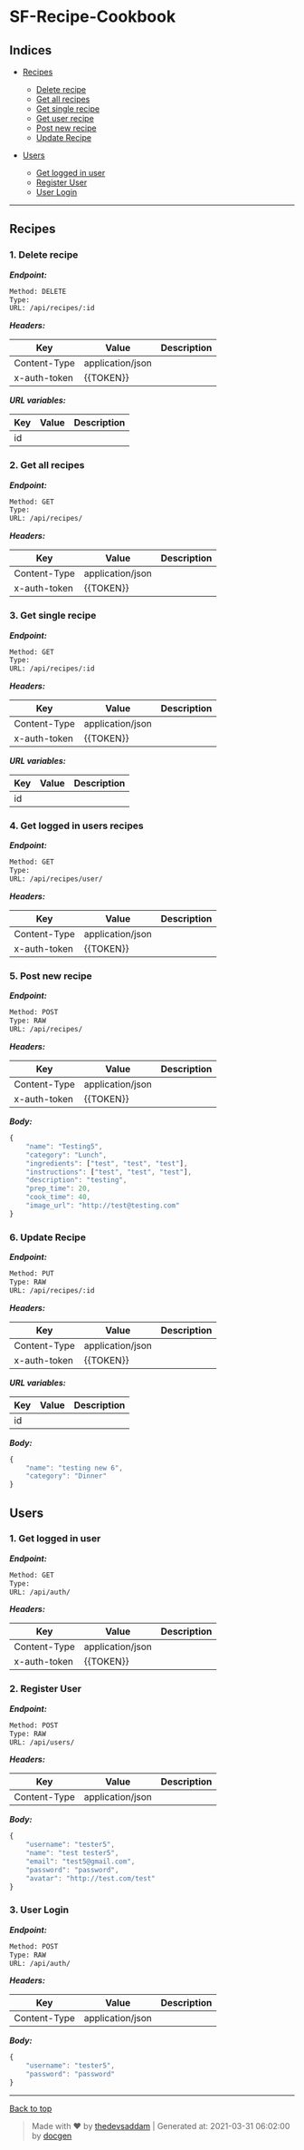 
# SF-Recipe-Cookbook



## Indices

* [Recipes](#recipes)

  * [Delete recipe](#1-delete-recipe)
  * [Get all recipes](#2-get-all-recipes)
  * [Get single recipe](#3-get-single-recipe)
  * [Get user recipe](#4-get-user-recipe)
  * [Post new recipe](#5-post-new-recipe)
  * [Update Recipe](#6-update-recipe)

* [Users](#users)

  * [Get logged in user](#1-get-logged-in-user)
  * [Register User](#2-register-user)
  * [User Login](#3-user-login)


--------


## Recipes



### 1. Delete recipe



***Endpoint:***

```bash
Method: DELETE
Type: 
URL: /api/recipes/:id
```


***Headers:***

| Key | Value | Description |
| --- | ------|-------------|
| Content-Type | application/json |  |
| x-auth-token | {{TOKEN}} |  |



***URL variables:***

| Key | Value | Description |
| --- | ------|-------------|
| id |  |  |



### 2. Get all recipes



***Endpoint:***

```bash
Method: GET
Type: 
URL: /api/recipes/
```


***Headers:***

| Key | Value | Description |
| --- | ------|-------------|
| Content-Type | application/json |  |
| x-auth-token | {{TOKEN}} |  |



### 3. Get single recipe



***Endpoint:***

```bash
Method: GET
Type: 
URL: /api/recipes/:id
```


***Headers:***

| Key | Value | Description |
| --- | ------|-------------|
| Content-Type | application/json |  |
| x-auth-token | {{TOKEN}} |  |



***URL variables:***

| Key | Value | Description |
| --- | ------|-------------|
| id |  |  |



### 4. Get logged in users recipes



***Endpoint:***

```bash
Method: GET
Type: 
URL: /api/recipes/user/
```


***Headers:***

| Key | Value | Description |
| --- | ------|-------------|
| Content-Type | application/json |  |
| x-auth-token | {{TOKEN}} |  |



### 5. Post new recipe



***Endpoint:***

```bash
Method: POST
Type: RAW
URL: /api/recipes/
```


***Headers:***

| Key | Value | Description |
| --- | ------|-------------|
| Content-Type | application/json |  |
| x-auth-token | {{TOKEN}} |  |



***Body:***

```js        
{
    "name": "Testing5",
    "category": "Lunch",
    "ingredients": ["test", "test", "test"],
    "instructions": ["test", "test", "test"],
    "description": "testing",
    "prep_time": 20,
    "cook_time": 40,
    "image_url": "http://test@testing.com"
}
```



### 6. Update Recipe



***Endpoint:***

```bash
Method: PUT
Type: RAW
URL: /api/recipes/:id
```


***Headers:***

| Key | Value | Description |
| --- | ------|-------------|
| Content-Type | application/json |  |
| x-auth-token | {{TOKEN}} |  |



***URL variables:***

| Key | Value | Description |
| --- | ------|-------------|
| id |  |  |



***Body:***

```js        
{
    "name": "testing new 6",
    "category": "Dinner"
}
```



## Users



### 1. Get logged in user



***Endpoint:***

```bash
Method: GET
Type: 
URL: /api/auth/
```


***Headers:***

| Key | Value | Description |
| --- | ------|-------------|
| Content-Type | application/json |  |
| x-auth-token | {{TOKEN}} |  |



### 2. Register User



***Endpoint:***

```bash
Method: POST
Type: RAW
URL: /api/users/
```


***Headers:***

| Key | Value | Description |
| --- | ------|-------------|
| Content-Type | application/json |  |



***Body:***

```js        
{
    "username": "tester5",
    "name": "test tester5",
    "email": "test5@gmail.com",
    "password": "password",
    "avatar": "http://test.com/test"
}
```



### 3. User Login



***Endpoint:***

```bash
Method: POST
Type: RAW
URL: /api/auth/
```


***Headers:***

| Key | Value | Description |
| --- | ------|-------------|
| Content-Type | application/json |  |



***Body:***

```js        
{
    "username": "tester5",
    "password": "password"
}
```



---
[Back to top](#sf-recipe-cookbook)
> Made with &#9829; by [thedevsaddam](https://github.com/thedevsaddam) | Generated at: 2021-03-31 06:02:00 by [docgen](https://github.com/thedevsaddam/docgen)

